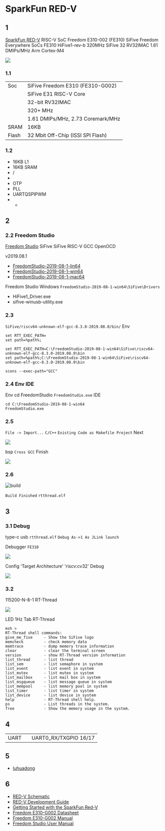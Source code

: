 # SparkFun RED-V #

## 1 

[SparkFun RED-V](https://www.sparkfun.com/products/15594)   RISC-V  SoC Freedom E310-002 (FE310)  SiFive  Freedom Everywhere  SoCs  FE310  HiFive1-rev-b 320MHz SiFive 32 RV32IMAC  1.61 DMIPs/MHz Arm Cortex-M4 

![](figures/board.jpg)

### 1.1 

|  |  |
| -- | -- |
|Soc| SiFive Freedom E310 (FE310-G002) |
|     | SiFive E31 RISC-V Core                                      |
|        |  32-bit RV32IMAC                                         |
|        | 320+ MHz                                              |
|  | 1.61 DMIPs/MHz, 2.73 Coremark/MHz            |
|SRAM| 16KB |
|Flash| 32 Mbit Off-Chip (ISSI SPI Flash) |

### 1.2 

- 16KB L1 
- 16KB  SRAM 
- /
- 
- OTP 
-  PLL 
-  UARTQSPIPWM 
- +



## 2 

### 2.2  Freedom Studio

[Freedom Studio](https://www.sifive.com/software)  SiFive  SiFive  RISC-V GCC OpenOCD

 v2019.08.1 

- [FreedomStudio-2019-08-1-lin64](https://static.dev.sifive.com/dev-tools/FreedomStudio/2019.08/FreedomStudio-2019-08-1-lin64.tar.gz)
- [FreedomStudio-2019-08-1-win64](https://static.dev.sifive.com/dev-tools/FreedomStudio/2019.08/FreedomStudio-2019-08-1-win64.zip)
- [FreedomStudio-2019-08-1-mac64](https://static.dev.sifive.com/dev-tools/FreedomStudio/2019.08/FreedomStudio-2019-08-1-mac64.tar.gz)

 Freedom Studio  Windows  `FreedomStudio-2019-08-1-win64\SiFive\Drivers` 

- HiFive1_Driver.exe
- sifive-winusb-utility.exe

### 2.3 

 `SiFive/riscv64-unknown-elf-gcc-8.3.0-2019.08.0/bin/`  Env 

```shell
set RTT_EXEC_PATH=
set path=%path%;
```



```shell
set RTT_EXEC_PATH=C:\FreedomStudio-2019-08-1-win64\SiFive\riscv64-unknown-elf-gcc-8.3.0-2019.08.0\bin
set path=%path%;C:\FreedomStudio-2019-08-1-win64\SiFive\riscv64-unknown-elf-gcc-8.3.0-2019.08.0\bin
```

 `scons --exec-path="GCC"` 

### 2.4  Env  IDE

 Env  cd  FreedomStudio  `FreedomStudio.exe`  IDE

```
cd C:\FreedomStudio-2019-08-1-win64
FreedomStudio.exe
```

### 2.5 

 `File -> Import...` `C/C++`  `Existing Code as Makefile Project`  Next 

![](figures/import_makefile_project.png)

 bsp  `Cross GCC`  Finish 

![](figures/import_makefile_project_bsp.png)

### 2.6 



![build](figures/freedomstudio_compile.png)

 `Build Finished`  `rtthread.elf` 



## 3 

### 3.1  Debug 

 type-c usb  `rtthread.elf`  `Debug As->1 As JLink launch`

 Debugger  `FE310` 

![](figures/debug_Debugger.png)

 Config  'Target Architecture'  'riscv:cv32'  Debug 

![](figures/debug_Config.png)

### 3.2 

115200-N-8-1 RT-Thread 

![](./figures/debug_terminal_msh.png)

 LED  1Hz  Tab  RT-Thread 

```
msh >
RT-Thread shell commands:
give_me_five     - Show the SiFive logo
memcheck         - check memory data
memtrace         - dump memory trace information
clear            - clear the terminal screen
version          - show RT-Thread version information
list_thread      - list thread
list_sem         - list semaphore in system
list_event       - list event in system
list_mutex       - list mutex in system
list_mailbox     - list mail box in system
list_msgqueue    - list message queue in system
list_mempool     - list memory pool in system
list_timer       - list timer in system
list_device      - list device in system
help             - RT-Thread shell help.
ps               - List threads in the system.
free             - Show the memory usage in the system.
```



## 4 

|  |   |    |
| ------ | ----  | :------:  |
| UART |  | UART0_RX/TXGPIO 16/17 |



## 5 


- [luhuadong](https://github.com/luhuadong)



## 6 

* [RED-V Schematic](https://cdn.sparkfun.com/assets/d/d/1/e/7/RedFive.pdf)
* [RED-V Development Guide](https://learn.sparkfun.com/tutorials/red-v-development-guide)
* [Getting Started with the SparkFun Red-V](https://www.digikey.dk/da/maker/projects/getting-started-with-the-sparkfun-red-v/a28c5ce7d21a452db4aa3f4b94f345f4)
* [Freedom E310-G002 Datasheet](https://cdn.sparkfun.com/assets/5/b/e/6/2/fe310-g002-ds.pdf)
* [Freedom E310-G002 Manual](https://cdn.sparkfun.com/assets/7/f/0/2/7/fe310-g002-manual-v19p05.pdf)
* [Freedom Studio User Manual](https://static.dev.sifive.com/dev-tools/FreedomStudio/2020.06/freedom-studio-manual-4.7.2-2020-06-0.pdf)
